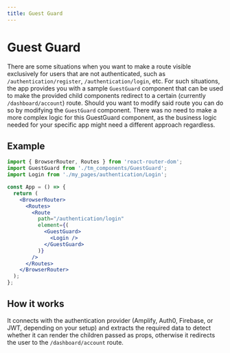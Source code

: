 ```yaml
---
title: Guest Guard
---
```


# Guest Guard

There are some situations when you want to make a route visible exclusively for users that are not
authenticated, such as
`/authentication/register`, `/authentication/login`, etc. For such situations, the app provides you
with a sample `GuestGuard` component that can be used to make the provided child components redirect
to a certain (currently `/dashboard/account`) route. Should you want to modify said route you can do
so by modifying the `GuestGuard` component. There was no need to make a more complex logic for this
GuestGuard component, as the business logic needed for your specific app might need a different
approach regardless.

## Example

```jsx
import { BrowserRouter, Routes } from 'react-router-dom';
import GuestGuard from './tm_components/GuestGuard';
import Login from './my_pages/authentication/Login';

const App = () => {
  return (
    <BrowserRouter>
      <Routes>
        <Route
          path="/authentication/login"
          element={(
            <GuestGuard>
              <Login />
            </GuestGuard>
          )}
        />
      </Routes>
    </BrowserRouter>
  );
};
```

## How it works

It connects with the authentication provider (Amplify, Auth0, Firebase, or JWT, depending on your
setup) and extracts the required data to detect whether it can render the children passed as props,
otherwise it redirects the user to the `/dashboard/account` route.

